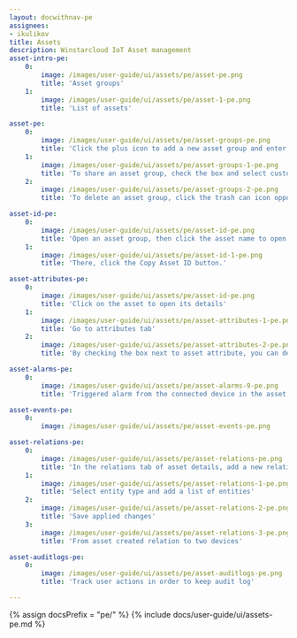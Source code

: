 ```yaml
---
layout: docwithnav-pe
assignees:
- ikulikov
title: Assets
description: Winstarcloud IoT Asset management
asset-intro-pe:
    0:
        image: /images/user-guide/ui/assets/pe/asset-pe.png
        title: 'Asset groups'
    1:
        image: /images/user-guide/ui/assets/pe/asset-1-pe.png
        title: 'List of assets'

asset-pe:
    0:
        image: /images/user-guide/ui/assets/pe/asset-groups-pe.png
        title: 'Click the plus icon to add a new asset group and enter the name for it in the opened dialog box'
    1:
        image: /images/user-guide/ui/assets/pe/asset-groups-1-pe.png
        title: 'To share an asset group, check the box and select customers. Then, click Add'
    2:
        image: /images/user-guide/ui/assets/pe/asset-groups-2-pe.png
        title: 'To delete an asset group, click the trash can icon opposite an asset and confirm it in the dialog box'

asset-id-pe:
    0:
        image: /images/user-guide/ui/assets/pe/asset-id-pe.png
        title: 'Open an asset group, then click the asset name to open its details.'
    1:
        image: /images/user-guide/ui/assets/pe/asset-id-1-pe.png
        title: 'There, click the Copy Asset ID button.'

asset-attributes-pe:
    0:
        image: /images/user-guide/ui/assets/pe/asset-id-pe.png
        title: 'Click on the asset to open its details'
    1:
        image: /images/user-guide/ui/assets/pe/asset-attributes-1-pe.png
        title: 'Go to attributes tab'
    2:
        image: /images/user-guide/ui/assets/pe/asset-attributes-2-pe.png
        title: 'By checking the box next to asset attribute, you can delete it or display it on a widget'

asset-alarms-pe:
    0:
        image: /images/user-guide/ui/assets/pe/asset-alarms-9-pe.png
        title: 'Triggered alarm from the connected device in the asset details'

asset-events-pe:
    0:
        image: /images/user-guide/ui/assets/pe/asset-events-pe.png

asset-relations-pe:
    0:
        image: /images/user-guide/ui/assets/pe/asset-relations-pe.png
        title: 'In the relations tab of asset details, add a new relation by clicking the plus icon'
    1:
        image: /images/user-guide/ui/assets/pe/asset-relations-1-pe.png
        title: 'Select entity type and add a list of entities'
    2:
        image: /images/user-guide/ui/assets/pe/asset-relations-2-pe.png
        title: 'Save applied changes'
    3:
        image: /images/user-guide/ui/assets/pe/asset-relations-3-pe.png
        title: 'From asset created relation to two devices'

asset-auditlogs-pe:
    0:
        image: /images/user-guide/ui/assets/pe/asset-auditlogs-pe.png
        title: 'Track user actions in order to keep audit log'

---
```


{% assign docsPrefix = "pe/" %}
{% include docs/user-guide/ui/assets-pe.md %}
